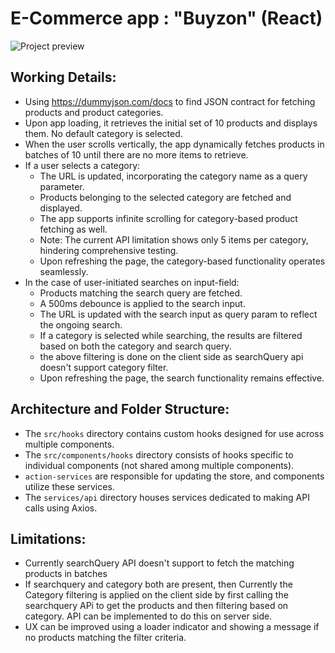 # E-Commerce app : "Buyzon" (React)

![Project preview](docs/preview.gif)

## Working Details:

- Using https://dummyjson.com/docs to find JSON contract for fetching products and product categories.
- Upon app loading, it retrieves the initial set of 10 products and displays them. No default category is selected.
- When the user scrolls vertically, the app dynamically fetches products in batches of 10 until there are no more items to retrieve.
- If a user selects a category:
  - The URL is updated, incorporating the category name as a query parameter.
  - Products belonging to the selected category are fetched and displayed.
  - The app supports infinite scrolling for category-based product fetching as well.
  - Note: The current API limitation shows only 5 items per category, hindering comprehensive testing.
  - Upon refreshing the page, the category-based functionality operates seamlessly.
- In the case of user-initiated searches on input-field:
  - Products matching the search query are fetched.
  - A 500ms debounce is applied to the search input.
  - The URL is updated with the search input as query param to reflect the ongoing search.
  - If a category is selected while searching, the results are filtered based on both the category and search query.
  - the above filtering is done on the client side as searchQuery api doesn't support category filter.
  - Upon refreshing the page, the search functionality remains effective.

## Architecture and Folder Structure:

- The `src/hooks` directory contains custom hooks designed for use across multiple components.
- The `src/components/hooks` directory consists of hooks specific to individual components (not shared among multiple components).
- `action-services` are responsible for updating the store, and components utilize these services.
- The `services/api` directory houses services dedicated to making API calls using Axios.

## Limitations:

- Currently searchQuery API doesn't support to fetch the matching products in batches
- If searchquery and category both are present, then Currently the Category filtering is applied on the client side
  by first calling the searchquery APi to get the products and then filtering based on category. API can be implemented to do
  this on server side.
- UX can be improved using a loader indicator and showing a message if no products matching the filter criteria.
